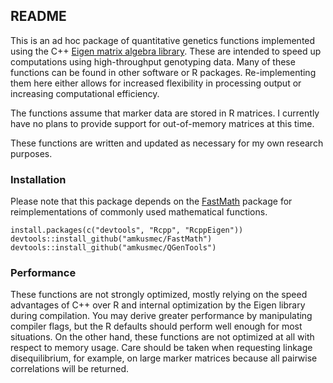## README

This is an ad hoc package of quantitative genetics functions implemented using the C++ [Eigen matrix algebra library](<http://eigen.tuxfamily.org/index.php?title=Main_Page>). These are intended to speed up computations using high-throughput genotyping data. Many of these functions can be found in other software or R packages. Re-implementing them here either allows for increased flexibility in processing output or increasing computational efficiency.

The functions assume that marker data are stored in R matrices. I currently have no plans to provide support for out-of-memory matrices at this time.

These functions are written and updated as necessary for my own research purposes.

### Installation

Please note that this package depends on the [FastMath](<https://github.com/amkusmec/FastMath>) package for reimplementations of commonly used mathematical functions.

```
install.packages(c("devtools", "Rcpp", "RcppEigen"))
devtools::install_github("amkusmec/FastMath")
devtools::install_github("amkusmec/QGenTools")
```

### Performance

These functions are not strongly optimized, mostly relying on the speed advantages of C++ over R and internal optimization by the Eigen library during compilation. You may derive greater performance by manipulating compiler flags, but the R defaults should perform well enough for most situations. On the other hand, these functions are not optimized at all with respect to memory usage. Care should be taken when requesting linkage disequilibrium, for example, on large marker matrices because all pairwise correlations will be returned.
